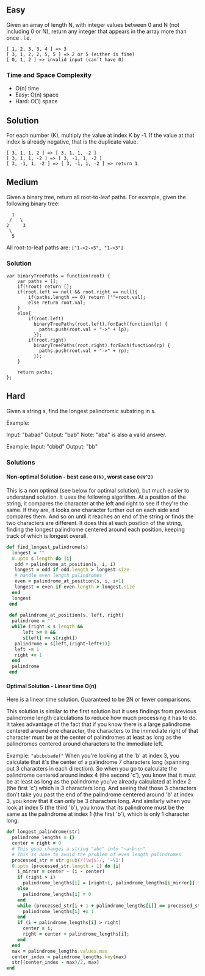 ## Easy

Given an array of length N, with integer values between 0 and N (not including 0 or N), return any integer that appears in the array more than once . I.e. 

```
[ 1, 2, 3, 3, 4 ] => 3
[ 3, 1, 2, 2, 5, 5 ] => 2 or 5 (either is fine)
[ 0, 1, 2 ] => invalid input (can’t have 0)
```
### Time and Space Complexity

* O(n) time
* Easy: O(n) space
* Hard: O(1) space

## Solution

For each number (K), multiply the value at index K by -1. If the value at that index is already negative, that is the duplicate value.

```
[ 3, 1, 1, 2 ] => [ 3, 1, 1, -2 ]
[ 3, 1, 1, -2 ] => [ 3, -1, 1, -2 ]
[ 3, -1, 1, -2 ] => [ 3, -1, 1, -2 ] => return 1
```

## Medium

Given a binary tree, return all root-to-leaf paths.
For example, given the following binary tree:

```
  1
 /   \
2     3
 \
  5
```

All root-to-leaf paths are: ```["1->2->5", "1->3"]```

### Solution

```
var binaryTreePaths = function(root) {
    var paths = [];
    if(!root) return [];
    if(root.left == null && root.right == null){
        if(paths.length == 0) return [""+root.val];
        else return root.val;
    } 
    else{
        if(root.left) 
          binaryTreePaths(root.left).forEach(function(lp) {
            paths.push(root.val + "->" + lp);
          });
        if(root.right) 
          binaryTreePaths(root.right).forEach(function(rp) {
            paths.push(root.val + "->" + rp);
          });
    }

    return paths;
};
```

## Hard

Given a string s, find the longest palindromic substring in s.

Example:

Input: "babad"
Output: "bab"
Note: "aba" is also a valid answer.

Example:
Input: "cbbd"
Output: "bb"

### Solutions

#### Non-optimal Solution - best case ```O(N)```, worst case ```O(N^2)```

This is a non optimal (see below for optimal solution), but much easier to understand solution.
It uses the following algorithm. At a position of the string, it compares the character at the left and right to see if they're the same. If they are, it looks one character further out on each side and compares them. And so on until it reaches an end of the string or finds the two characters are different. 
It does this at each position of the string, finding the longest palindrome centered around each position, keeping track of which is longest overall.

```ruby
def find_longest_palindrome(s)  
  longest = ""  
  0.upto s.length do |i|  
   odd = palindrome_at_position(s, i, i)  
   longest = odd if odd.length > longest.size  
   # handle even length palindromes  
   even = palindrome_at_position(s, i, i+1)  
   longest = even if even.length > longest.size  
  end  
  longest  
 end
 
 def palindrome_at_position(s, left, right)  
  palindrome = ""  
  while (right < s.length &&  
      left >= 0 &&  
      s[left] == s[right])  
   palindrome = s[left,(right-left+1)]  
   left -= 1  
   right += 1  
  end  
  palindrome   
 end  
```

#### Optimal Solution - Linear time O(n)

Here is a linear time solution. Guaranteed to be 2N or fewer comparisons.

This solution is similar to the first solution but it uses findings from previous palindrome length calculations to reduce how much processing it has to do.
It takes advantage of the fact that if you know there is a large palindrome centered around one character, the characters to the immediate right of that character must be at the center of palindromes at least as long as the palindromes centered around characters to the immediate left.

Example: ```"abcbcbadef"```
When you're looking at the 'b' at index 3, you calculate that it's the center of a palindrome 7 characters long (spanning out 3 characters in each direction). So when you go to calculate the palindrome centered around index 4 (the second 'c'), you know that it must be at least as long as the palindrome you've already calculated at index 2 (the first 'c') which is 3 characters long. 
And seeing that those 3 characters don't take you past the end of the palindrome centered around 'b' at index 3, you know that it can only be 3 characters long. And similarly when you look at index 5 (the third 'b'), you know that its palindrome must be the same as the palindrome at index 1 (the first 'b'), which is only 1 character long.

```ruby
def longest_palindrome(str)  
  palindrome_lengths = {}  
  center = right = 0  
  # This gsub changes a string "abc" into "~a~b~c~" 
  # This is done to avoid the problem of even length palindromes    
  processed_str = str.gsub(/(\w|$)/, '~\1')  
  0.upto (processed_str.length - 1) do |i|  
    i_mirror = center - (i - center)  
    if (right > i)  
      palindrome_lengths[i] = [right-i, palindrome_lengths[i_mirror]].min  
    else  
      palindrome_lengths[i] = 0  
    end
    while (processed_str[i + 1 + palindrome_lengths[i]] == processed_str[i - 1 - palindrome_lengths[i]])
      palindrome_lengths[i] += 1
    end
    if (i + palindrome_lengths[i] > right)  
      center = i;  
      right = center + palindrome_lengths[i];  
    end  
  end  
  max = palindrome_lengths.values.max  
  center_index = palindrome_lengths.key(max)  
  str[(center_index - max)/2, max]  
end
```
